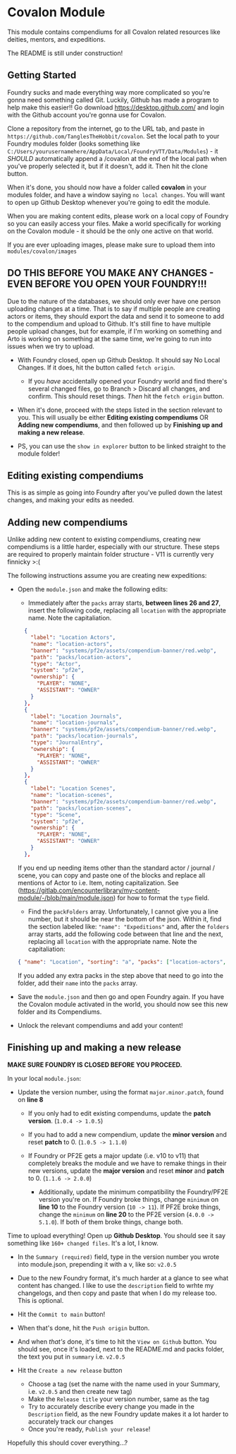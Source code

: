 # Covalon Module
This module contains compendiums for all Covalon related resources like deities, mentors, and expeditions.

The README is still under construction!

## Getting Started
Foundry sucks and made everything way more complicated so you're gonna need something called Git. Luckily, Github has made a program to help make this easier!! Go download https://desktop.github.com/ and login with the Github account you're gonna use for Covalon.

Clone a repository from the internet, go to the URL tab, and paste in `https://github.com/TanglesTheHobbit/covalon`. Set the local path to your Foundry modules folder (looks something like `C:/Users/yourusernamehere/AppData/Local/FoundryVTT/Data/Modules`) - it _SHOULD_ automatically append a /covalon at the end of the local path when you've properly selected it, but if it doesn't, add it. Then hit the clone button.

When it's done, you should now have a folder called **covalon** in your modules folder, and have a window saying `no local changes`. You will want to open up Github Desktop whenever you're going to edit the module.

When you are making content edits, please work on a local copy of Foundry so you can easily access your files. Make a world specifically for working on the Covalon module - it should be the only one active on that world.

If you are ever uploading images, please make sure to upload them into `modules/covalon/images`

## DO THIS BEFORE YOU MAKE ANY CHANGES - EVEN BEFORE YOU OPEN YOUR FOUNDRY!!!

Due to the nature of the databases, we should only ever have one person uploading changes at a time. That is to say if multiple people are creating actors or items, they should export the data and send it to someone to add to the compendium and upload to Github. It's still fine to have multiple people upload changes, but for example, if I'm working on something and Arto is working on something at the same time, we're going to run into issues when we try to upload.

- With Foundry closed, open up Github Desktop. It should say No Local Changes. If it does, hit the button called `fetch origin`.
  - If you *have* accidentally opened your Foundry world and find there's several changed files, go to Branch > Discard all changes, and confirm. This should reset things. *Then* hit the `fetch origin` button.

- When it's done, proceed with the steps listed in the section relevant to you. This will usually be either **Editing existing compendiums** OR **Adding new compendiums**, and then followed up by **Finishing up and making a new release**.

- PS, you can use the `show in explorer` button to be linked straight to the module folder!

## Editing existing compendiums
This is as simple as going into Foundry after you've pulled down the latest changes, and making your edits as needed.

## Adding new compendiums
Unlike adding new content to existing compendiums, creating new compendiums is a little harder, especially with our structure. These steps are required to properly maintain folder structure - V11 is currently very finnicky >:(

The following instructions assume you are creating new expeditions:

- Open the `module.json` and make the following edits:

  - Immediately after the `packs` array starts, **between lines 26 and 27**, insert the following code, replacing all `location` with the appropriate name. Note the capitaliation.
  ```json
    {
      "label": "Location Actors",
      "name": "location-actors",
      "banner": "systems/pf2e/assets/compendium-banner/red.webp",
      "path": "packs/location-actors",
      "type": "Actor",
      "system": "pf2e",
      "ownership": {
        "PLAYER": "NONE",
        "ASSISTANT": "OWNER"
      }
    },
    {
      "label": "Location Journals",
      "name": "location-journals",
      "banner": "systems/pf2e/assets/compendium-banner/red.webp",
      "path": "packs/location-journals",
      "type": "JournalEntry",
      "ownership": {
        "PLAYER": "NONE",
        "ASSISTANT": "OWNER"
      }
    },
    {
      "label": "Location Scenes",
      "name": "location-scenes",
      "banner": "systems/pf2e/assets/compendium-banner/red.webp",
      "path": "packs/location-scenes",
      "type": "Scene",
      "system": "pf2e",
      "ownership": {
        "PLAYER": "NONE",
        "ASSISTANT": "OWNER"
      }
    },
    ```
  If you end up needing items other than the standard actor / journal / scene, you can copy and paste one of the blocks and replace all mentions of Actor to i.e. Item, noting capitalization. See (https://gitlab.com/encounterlibrary/my-content-module/-/blob/main/module.json) for how to format the `type` field.

  - Find the `packFolders` array. Unfortunately, I cannot give you a line number, but it should be near the bottom of the json. Within it, find the section labeled like: `"name": "Expeditions"` and, after the `folders` array starts, add the following code between that line and the next, replacing all `location` with the appropriate name. Note the capitaliation:
  ```json
  { "name": "Location", "sorting": "a", "packs": ["location-actors", "location-journals", "location-scenes"] },
  ```
  If you added any extra packs in the step above that need to go into the folder, add their `name` into the `packs` array.

- Save the `module.json` and then go and open Foundry again. If you have the Covalon module activated in the world, you should now see this new folder and its Compendiums.

- Unlock the relevant compendiums and add your content!

## Finishing up and making a new release
**MAKE SURE FOUNDRY IS CLOSED BEFORE YOU PROCEED.**

In your local `module.json`:

- Update the version number, using the format `major.minor.patch`, found on **line 8**

  - If you only had to edit existing compendums, update the **patch version**. (`1.0.4 -> 1.0.5`)

  - If you had to add a new compendium, update the **minor version** and reset **patch** to 0. (`1.0.5 -> 1.1.0`)

  - If Foundry or PF2E gets a major update (i.e. v10 to v11) that completely breaks the module and we have to remake things in their new versions, update the **major version** and reset **minor** and **patch** to 0. (`1.1.6 -> 2.0.0`)

    - Additionally, update the minimum compatibility the Foundry/PF2E version you're on. If Foundry broke things, change `minimum` on **line 10** to the Foundry version (`10 -> 11`). If PF2E broke things, change the `minimum` on **line 20** to the PF2E version (`4.0.0 -> 5.1.0`). If both of them broke things, change both.

Time to upload everything! Open up **Github Desktop**. You should see it say something like `160+ changed files`. It's a lot, I know.

- In the `Summary (required)` field, type in the version number you wrote into module.json, prepending it with a v, like so: `v2.0.5`

- Due to the new Foundry format, it's much harder at a glance to see what content has changed. I like to use the `description` field to wrhte my changelogs, and then copy and paste that when I do my release too. This is optional.

- Hit the `Commit to main` button!

- When that's done, hit the `Push origin` button.

- And when *that's* done, it's time to hit the `View on Github` button. You should see, once it's loaded, next to the README.md and packs folder, the text you put in `summary` i.e. `v2.0.5`

- Hit the `Create a new release` button
  - Choose a tag (set the name with the name used in your Summary, i.e. `v2.0.5` and then create new tag)
  - Make the `Release title` your version number, same as the tag
  - Try to accurately describe every change you made in the `Description` field, as the new Foundry update makes it a lot harder to accurately track our changes
  - Once you're ready, `Publish your release`!

Hopefully this should cover everything...?
